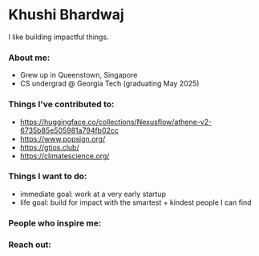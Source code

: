 # Khushi Bhardwaj

I like building impactful things.

### About me:
- Grew up in Queenstown, Singapore 
- CS undergrad @ Georgia Tech (graduating May 2025)

### Things I've contributed to:
- https://huggingface.co/collections/Nexusflow/athene-v2-6735b85e505981a794fb02cc
- https://www.popsign.org/
- https://gtios.club/
- https://climatescience.org/

### Things I want to do:
- immediate goal: work at a very early startup
- life goal: build for impact with the smartest + kindest people I can find

### People who inspire me:



### Reach out:
